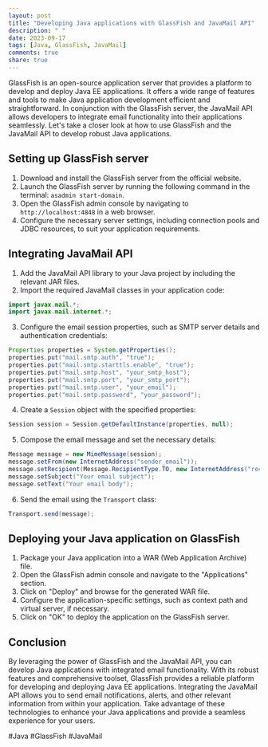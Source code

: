 ```yaml
---
layout: post
title: "Developing Java applications with GlassFish and JavaMail API"
description: " "
date: 2023-09-17
tags: [Java, GlassFish, JavaMail]
comments: true
share: true
---
```


GlassFish is an open-source application server that provides a platform to develop and deploy Java EE applications. It offers a wide range of features and tools to make Java application development efficient and straightforward. In conjunction with the GlassFish server, the JavaMail API allows developers to integrate email functionality into their applications seamlessly. Let's take a closer look at how to use GlassFish and the JavaMail API to develop robust Java applications.

## Setting up GlassFish server

1. Download and install the GlassFish server from the official website.
2. Launch the GlassFish server by running the following command in the terminal: `asadmin start-domain`.
3. Open the GlassFish admin console by navigating to `http://localhost:4848` in a web browser.
4. Configure the necessary server settings, including connection pools and JDBC resources, to suit your application requirements.

## Integrating JavaMail API

1. Add the JavaMail API library to your Java project by including the relevant JAR files.
2. Import the required JavaMail classes in your application code:

```java
import javax.mail.*;
import javax.mail.internet.*;
```

3. Configure the email session properties, such as SMTP server details and authentication credentials:

```java
Properties properties = System.getProperties();
properties.put("mail.smtp.auth", "true");
properties.put("mail.smtp.starttls.enable", "true");
properties.put("mail.smtp.host", "your_smtp_host");
properties.put("mail.smtp.port", "your_smtp_port");
properties.put("mail.smtp.user", "your_email");
properties.put("mail.smtp.password", "your_password");
```

4. Create a `Session` object with the specified properties:

```java
Session session = Session.getDefaultInstance(properties, null);
```

5. Compose the email message and set the necessary details:

```java
Message message = new MimeMessage(session);
message.setFrom(new InternetAddress("sender_email"));
message.setRecipient(Message.RecipientType.TO, new InternetAddress("recipient_email"));
message.setSubject("Your email subject");
message.setText("Your email body");
```

6. Send the email using the `Transport` class:

```java
Transport.send(message);
```

## Deploying your Java application on GlassFish

1. Package your Java application into a WAR (Web Application Archive) file.
2. Open the GlassFish admin console and navigate to the "Applications" section.
3. Click on "Deploy" and browse for the generated WAR file.
4. Configure the application-specific settings, such as context path and virtual server, if necessary.
5. Click on "OK" to deploy the application on the GlassFish server.

## Conclusion

By leveraging the power of GlassFish and the JavaMail API, you can develop Java applications with integrated email functionality. With its robust features and comprehensive toolset, GlassFish provides a reliable platform for developing and deploying Java EE applications. Integrating the JavaMail API allows you to send email notifications, alerts, and other relevant information from within your application. Take advantage of these technologies to enhance your Java applications and provide a seamless experience for your users.

\#Java #GlassFish #JavaMail
